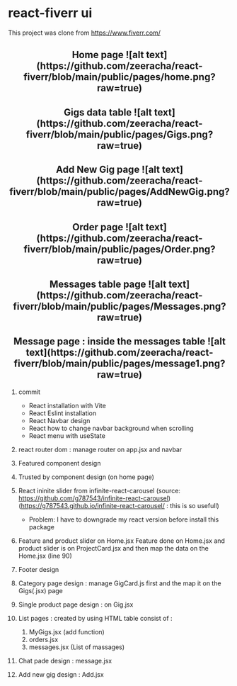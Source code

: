 ﻿# react-fiverr ui
This project was clone from https://www.fiverr.com/


<h2 align="center"> Home page
![alt text](https://github.com/zeeracha/react-fiverr/blob/main/public/pages/home.png?raw=true)<br />
</h2>

<h2 align="center"> Gigs data table
![alt text](https://github.com/zeeracha/react-fiverr/blob/main/public/pages/Gigs.png?raw=true)<br />
</h2>

<h2 align="center"> Add New Gig page
![alt text](https://github.com/zeeracha/react-fiverr/blob/main/public/pages/AddNewGig.png?raw=true)<br />
</h2>

<h2 align="center"> Order page
![alt text](https://github.com/zeeracha/react-fiverr/blob/main/public/pages/Order.png?raw=true)<br />
</h2>

<h2 align="center"> Messages table page
![alt text](https://github.com/zeeracha/react-fiverr/blob/main/public/pages/Messages.png?raw=true)<br />
</h2>

<h2 align="center"> Message page : inside the messages table
![alt text](https://github.com/zeeracha/react-fiverr/blob/main/public/pages/message1.png?raw=true)<br />
</h2>

1. commit
    - React installation with Vite
    - React Eslint installation 
    - React Navbar design
    - React how to change navbar background when scrolling 
    - React menu with useState

2. react router dom : manage router on app.jsx and navbar
3. Featured component design
4. Trusted by component design (on home page)
5. React ininite slider from infinite-react-carousel (source: https://github.com/g787543/infinite-react-carousel) (https://g787543.github.io/infinite-react-carousel/ : this is so usefull)
    - Problem: I have to downgrade my react version before install this package

6. Feature and product slider on Home.jsx 
       Feature done on Home.jsx and product slider is on ProjectCard.jsx and then map the data on the Home.jsx (line 90) 

7. Footer design
8. Category page design : manage GigCard.js first and the map it on the Gigs(.jsx) page
9. Single product page design : on Gig.jsx
10. List pages : created by using HTML table consist of :
    1) MyGigs.jsx (add function)
    2) orders.jsx
    3) messages.jsx (List of massages)
11. Chat pade design : message.jsx
12. Add new gig design : Add.jsx
